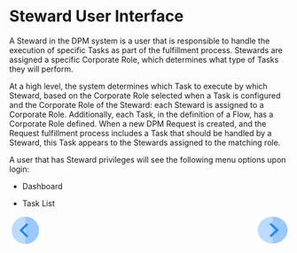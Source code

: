 # Steward User Interface

A Steward in the DPM system is a user that is responsible to handle the execution of specific Tasks as part of the fulfillment process. Stewards are assigned a specific Corporate Role, which determines what type of Tasks they will perform.

At a high level, the system determines which Task to execute by which Steward, based on the Corporate Role selected when a Task is configured and the Corporate Role of the Steward: each Steward is assigned to a Corporate Role. Additionally, each Task, in the definition of a Flow, has a Corporate Role defined. When a new DPM Request is created, and the Request fulfillment process includes a Task that should be handled by a Steward, this Task appears to the Stewards assigned to the matching role. 

A user that has Steward privileges will see the following menu options upon login:

- Dashboard


- Task List

[![Previous](/articles/DPM/images/Previous.png)](/articles/DPM/05_Steward_User_Interface/README.md)[<img align="right" width="60" height="54" src="/articles/DPM/images/Next.png">](/articles/DPM/05_Steward_User_Interface/02_Steward_User_Interface_Dashboard.md)
